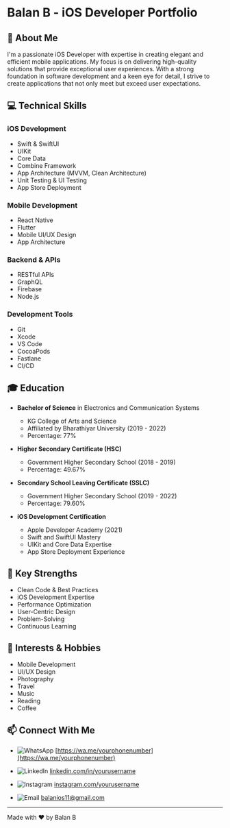 # Balan B - iOS Developer Portfolio

## 🚀 About Me

I'm a passionate iOS Developer with expertise in creating elegant and efficient mobile applications. My focus is on delivering high-quality solutions that provide exceptional user experiences. With a strong foundation in software development and a keen eye for detail, I strive to create applications that not only meet but exceed user expectations.

## 💻 Technical Skills

### iOS Development
- Swift & SwiftUI
- UIKit
- Core Data
- Combine Framework
- App Architecture (MVVM, Clean Architecture)
- Unit Testing & UI Testing
- App Store Deployment

### Mobile Development
- React Native
- Flutter
- Mobile UI/UX Design
- App Architecture

### Backend & APIs
- RESTful APIs
- GraphQL
- Firebase
- Node.js

### Development Tools
- Git
- Xcode
- VS Code
- CocoaPods
- Fastlane
- CI/CD

## 🎓 Education

- **Bachelor of Science** in Electronics and Communication Systems
  - KG College of Arts and Science
  - Affiliated by Bharathiyar University (2019 - 2022)
  - Percentage: 77%

- **Higher Secondary Certificate (HSC)**
  - Government Higher Secondary School (2018 - 2019)
  - Percentage: 49.67%

- **Secondary School Leaving Certificate (SSLC)**
  - Government Higher Secondary School (2019 - 2022)
  - Percentage: 79.60%

- **iOS Development Certification**
  - Apple Developer Academy (2021)
  - Swift and SwiftUI Mastery
  - UIKit and Core Data Expertise
  - App Store Deployment Experience


## 🎯 Key Strengths

- Clean Code & Best Practices
- iOS Development Expertise
- Performance Optimization
- User-Centric Design
- Problem-Solving
- Continuous Learning

## 🎨 Interests & Hobbies

- Mobile Development
- UI/UX Design
- Photography
- Travel
- Music
- Reading
- Coffee

## 📫 Connect With Me

- ![WhatsApp](https://img.shields.io/badge/WhatsApp-25D366?style=for-the-badge&logo=whatsapp&logoColor=white) [https://wa.me/yourphonenumber](https://wa.me/yourphonenumber)

- ![LinkedIn](https://img.shields.io/badge/LinkedIn-0A66C2?style=for-the-badge&logo=linkedin&logoColor=white) [linkedin.com/in/yourusername](https://linkedin.com/in/yourusername)

- ![Instagram](https://img.shields.io/badge/Instagram-E4405F?style=for-the-badge&logo=instagram&logoColor=white) [instagram.com/yourusername](https://instagram.com/yourusername)

- ![Email](https://img.shields.io/badge/Email-D14836?style=for-the-badge&logo=gmail&logoColor=white) [balanios11@gmail.com](mailto:balanios11@gmail.com)

---

Made with ❤️ by Balan B

